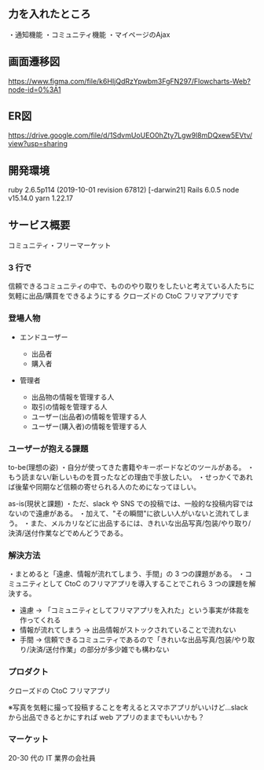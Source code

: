 ## 力を入れたところ
・通知機能
・コミュニティ機能
・マイページのAjax


## 画面遷移図

https://www.figma.com/file/k6HIjQdRzYpwbm3FgFN297/Flowcharts-Web?node-id=0%3A1

## ER図

https://drive.google.com/file/d/1SdvmUoUEO0hZty7Lgw9l8mDQxew5EVtv/view?usp=sharing



## 開発環境

ruby 2.6.5p114 (2019-10-01 revision 67812) [-darwin21]
Rails 6.0.5
node v15.14.0
yarn 1.22.17

## サービス概要

コミュニティ・フリーマーケット

### 3 行で

信頼できるコミュニティの中で、もののやり取りをしたいと考えている人たちに
気軽に出品/購買をできるようにする
クローズドの CtoC フリマアプリです

### 登場人物

- エンドユーザー

  - 出品者
  - 購入者

- 管理者

  - 出品物の情報を管理する人
  - 取引の情報を管理する人
  - ユーザー(出品者)の情報を管理する人
  - ユーザー(購入者)の情報を管理する人

### ユーザーが抱える課題

to-be(理想の姿)
・自分が使ってきた書籍やキーボードなどのツールがある。
・もう読まない/新しいものを買ったなどの理由で手放したい。
・せっかくであれば後輩や同期など信頼の寄せられる人のためになってほしい。

as-is(現状と課題)
・ただ、slack や SNS での投稿では、一般的な投稿内容ではないので遠慮がある。
・加えて、"その瞬間"に欲しい人がいないと流れてしまう。
・また、メルカリなどに出品するには、きれいな出品写真/包装/やり取り/決済/送付作業などでめんどうである。

### 解決方法

・まとめると「遠慮、情報が流れてしまう、手間」の 3 つの課題がある。
・コミュニティとして CtoC のフリマアプリを導入することでこれら 3 つの課題を解決する。

- 遠慮 → 「コミュニティとしてフリマアプリを入れた」という事実が体裁を作ってくれる
- 情報が流れてしまう → 出品情報がストックされていることで流れない
- 手間 → 信頼できるコミュニティであるので「きれいな出品写真/包装/やり取り/決済/送付作業」の部分が多少雑でも構わない

### プロダクト

クローズドの CtoC フリマアプリ

※写真を気軽に撮って投稿することを考えるとスマホアプリがいいけど...slack から出品できるとかにすれば web アプリのままでもいいかも？

### マーケット

20-30 代の IT 業界の会社員
